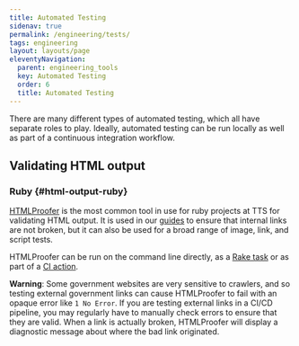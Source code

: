 ```yaml
---
title: Automated Testing
sidenav: true
permalink: /engineering/tests/
tags: engineering
layout: layouts/page
eleventyNavigation: 
  parent: engineering_tools
  key: Automated Testing
  order: 6
  title: Automated Testing
---
```


There are many different types of automated testing, which all have
separate roles to play. Ideally, automated testing can be run locally
as well as part of a continuous integration workflow. 
## Validating HTML output

### Ruby {#html-output-ruby}

[HTMLProofer](https://github.com/gjtorikian/html-proofer) is the most common
tool in use for ruby projects at TTS for validating HTML output. It is used in our 
[guides](https://18f.gsa.gov/guides/) to ensure that internal links are not
broken, but it can also be used for a broad range of image, link, and script
tests.

HTMLProofer can be run on the command line directly, as a 
[Rake task](https://github.com/18F/isildurs-bane/blob/699502eeb374bf3414c1336290cb622e9a0f8847/Rakefile)
or as part of a [CI action](https://github.com/18F/handbook/blob/cf5a76af5a1463496cd7eb1a14fdc7a422aa5ae6/.circleci/config.yml#L58-L60).

**Warning**:
Some government websites are very sensitive to crawlers, and so testing external government links
can cause HTMLProofer to fail with an opaque error like `1 No Error`. If you are testing external
links in a CI/CD pipeline, you may regularly have to manually check errors to ensure that they are
valid.  When a link is actually broken, HTMLProofer will display a diagnostic message about where
the bad link originated.